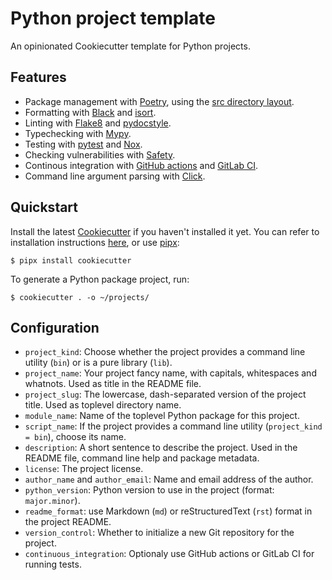 # Python project template

An opinionated Cookiecutter template for Python projects.

## Features

* Package management with [Poetry](https://python-poetry.org/), using the [src directory layout](https://hynek.me/articles/testing-packaging/).
* Formatting with [Black](https://github.com/psf/black) and [isort](https://pycqa.github.io/isort/).
* Linting with [Flake8](https://flake8.pycqa.org/en/latest/) and [pydocstyle](https://github.com/PyCQA/pydocstyle/).
* Typechecking with [Mypy](https://mypy.readthedocs.io/).
* Testing with [pytest](https://docs.pytest.org/en/stable/) and [Nox](https://nox.thea.codes/en/stable/).
* Checking vulnerabilities with [Safety](https://pyup.io/safety/).
* Continous integration with [GitHub actions](https://github.com/features/actions) and [GitLab CI](https://docs.gitlab.com/ce/ci/).
* Command line argument parsing with [Click](https://click.palletsprojects.com/).

## Quickstart

Install the latest [Cookiecutter](https://cookiecutter.readthedocs.io/) if you haven't installed it yet.
You can refer to installation instructions [here](https://cookiecutter.readthedocs.io/en/1.7.2/installation.html), or use [pipx](https://pipxproject.github.io/pipx/):

```console
$ pipx install cookiecutter
```

To generate a Python package project, run:

```console
$ cookiecutter . -o ~/projects/
```

## Configuration

* `project_kind`: Choose whether the project provides a command line utility (`bin`) or is a pure library (`lib`).
* `project_name`: Your project fancy name, with capitals, whitespaces and
whatnots.
Used as title in the README file.
* `project_slug`: The lowercase, dash-separated version of the project title.
Used as toplevel directory name.
* `module_name`: Name of the toplevel Python package for this project.
* `script_name`: If the project provides a command line utility (`project_kind = bin`), choose its name.
* `description`: A short sentence to describe the project.
Used in the README file, command line help and package metadata.
* `license`: The project license.
* `author_name` and `author_email`: Name and email address of the author.
* `python_version`: Python version to use in the project (format: `major.minor`).
* `readme_format`: use Markdown (`md`) or reStructuredText (`rst`) format in the project README.
* `version_control`: Whether to initialize a new Git repository for the project.
* `continuous_integration`: Optionaly use GitHub actions or GitLab CI for running tests.
